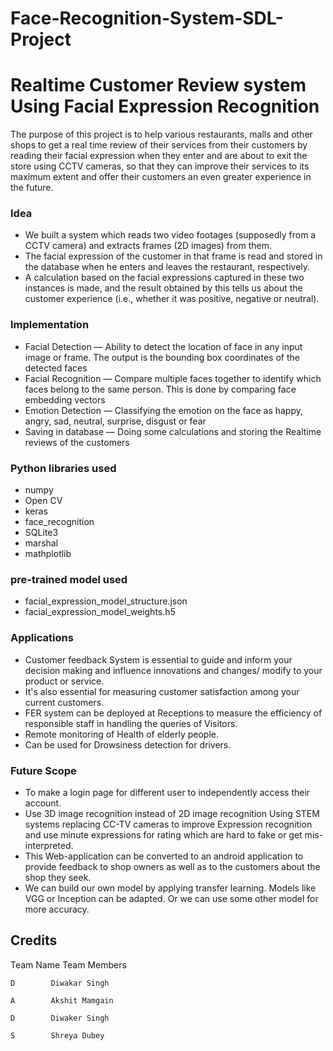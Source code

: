 # Face-Recognition-System-SDL-Project

# Realtime Customer Review system Using Facial Expression Recognition

The purpose of this project is to help various restaurants, malls and other shops to get a real time review of their services from their customers by reading their facial expression when they enter and are about to exit the store using CCTV cameras, so that they can improve their services to its maximum extent and offer their customers an even  greater experience in the future.

### Idea
* We built a system which reads two video footages (supposedly from a CCTV camera) and extracts frames (2D images) from them.
* The facial expression of the customer in that frame is read and stored in the database when he enters and leaves the restaurant, respectively.
* A calculation based on the facial expressions captured in these two instances is made, and the result obtained by this tells us about the customer experience (i.e., whether it was positive, negative or neutral).

### Implementation
* Facial Detection — Ability to detect the location of face in any input image or frame. The output is the bounding box coordinates of the detected faces
* Facial Recognition — Compare multiple faces together to identify which faces belong to the same person. This is done by comparing face embedding vectors
* Emotion Detection — Classifying the emotion on the face as happy, angry, sad, neutral, surprise, disgust or fear
* Saving in database — Doing some calculations and storing the Realtime reviews of the customers

### Python libraries used
* numpy
* Open CV
* keras
* face_recognition
* SQLite3
* marshal
* mathplotlib

### pre-trained model used
* facial_expression_model_structure.json
* facial_expression_model_weights.h5

### Applications
* Customer feedback System is essential to guide and inform your decision making and influence innovations and changes/ modify to your product or service.
* It's also essential for measuring customer satisfaction among your current customers. 
* FER system can be deployed at Receptions to measure the efficiency of responsible staff in handling the queries of Visitors.
* Remote monitoring of Health of elderly people.
* Can be used for Drowsiness detection for drivers.

### Future Scope
* To make a login page for different user to independently access their account.
* Use 3D image recognition instead of 2D image recognition Using STEM systems replacing CC-TV cameras to improve Expression recognition and use minute expressions for rating which are hard to fake or get mis-interpreted.
* This Web-application can be converted to an android application to provide feedback to shop owners as well as to the customers about the shop they seek.
* We can build our own model by applying transfer learning. Models like VGG or Inception can be adapted. Or we can use some other model for more accuracy.

## Credits

Team Name        Team Members

    D        Diwakar Singh
    
    A        Akshit Mamgain
    
    D        Diwaker Singh
    
    S        Shreya Dubey
